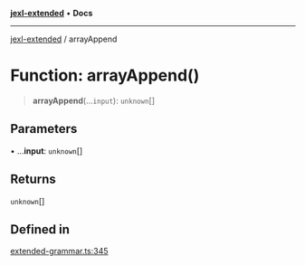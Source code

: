[**jexl-extended**](../README.md) • **Docs**

***

[jexl-extended](../README.md) / arrayAppend

# Function: arrayAppend()

> **arrayAppend**(...`input`): `unknown`[]

## Parameters

• ...**input**: `unknown`[]

## Returns

`unknown`[]

## Defined in

[extended-grammar.ts:345](https://github.com/nikoraes/jexl-extended/blob/0f5e836bd796a7ceb7bc07f325b2ca770e2551a1/src/extended-grammar.ts#L345)
